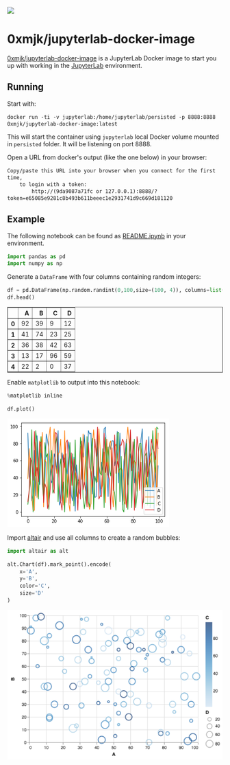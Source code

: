 [![](https://images.microbadger.com/badges/image/0xmjk/jupyterlab-docker-image.svg)](https://microbadger.com/images/0xmjk/jupyterlab-docker-image "Get your own image badge on microbadger.com")

# 0xmjk/jupyterlab-docker-image
[0xmjk/jupyterlab-docker-image](https://github.com/0xmjk/jupyterlab-docker-image) is a JupyterLab Docker image to start you up with working in the [JupyterLab](https://github.com/jupyterlab/jupyterlab) environment.


## Running
Start with:
```shell
docker run -ti -v jupyterlab:/home/jupyterlab/persisted -p 8888:8888 0xmjk/jupyterlab-docker-image:latest
```

This will start the container using `jupyterlab` local Docker volume mounted in `persisted` folder.
It will be listening on port 8888.

Open a URL from docker's output (like the one below) in your browser:
```
Copy/paste this URL into your browser when you connect for the first time,
    to login with a token:
        http://(9da9087a71fc or 127.0.0.1):8888/?token=e65085e9281c8b493b611beeec1e2931741d9c669d181120
```


## Example
The following notebook can be found as [README.ipynb](http://127.0.0.1:8888/lab/tree/README.ipynb) in your environment.


```python
import pandas as pd
import numpy as np
```

Generate a `DataFrame` with four columns containing random integers:


```python
df = pd.DataFrame(np.random.randint(0,100,size=(100, 4)), columns=list('ABCD'))
df.head()
```




<table border="1" class="dataframe">
  <thead>
    <tr style="text-align: right;">
      <th></th>
      <th>A</th>
      <th>B</th>
      <th>C</th>
      <th>D</th>
    </tr>
  </thead>
  <tbody>
    <tr>
      <th>0</th>
      <td>92</td>
      <td>39</td>
      <td>9</td>
      <td>12</td>
    </tr>
    <tr>
      <th>1</th>
      <td>41</td>
      <td>74</td>
      <td>23</td>
      <td>25</td>
    </tr>
    <tr>
      <th>2</th>
      <td>36</td>
      <td>38</td>
      <td>42</td>
      <td>63</td>
    </tr>
    <tr>
      <th>3</th>
      <td>13</td>
      <td>17</td>
      <td>96</td>
      <td>59</td>
    </tr>
    <tr>
      <th>4</th>
      <td>22</td>
      <td>2</td>
      <td>0</td>
      <td>37</td>
    </tr>
  </tbody>
</table>



Enable `matplotlib` to output into this notebook:


```python
%matplotlib inline
```


```python
df.plot()
```

![png](README_files/README_8_1.png)


Import [altair](https://altair-viz.github.io/index.html) and use all columns to create a random bubbles:


```python
import altair as alt
```


```python
alt.Chart(df).mark_point().encode(
    x='A',
    y='B',
    color='C',
    size='D'
)
```




![png](README_files/README_11_0.png)

